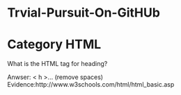 Trvial-Pursuit-On-GitHUb
========================
<h1>Category HTML</h1>

<p>What is the HTML tag for heading?</p>
Anwser: < h >...</ h > (remove spaces)
Evidence:http://www.w3schools.com/html/html_basic.asp
